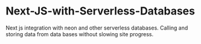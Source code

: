 # Next-JS-with-Serverless-Databases
Next js integration with neon and other serverless databases. Calling and storing data from data bases without slowing site progress.
